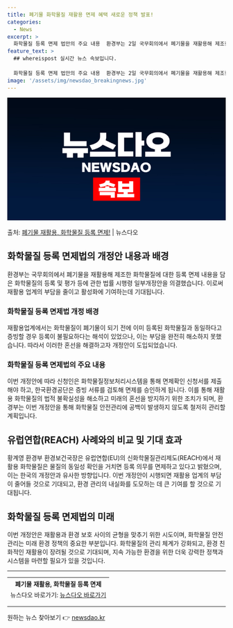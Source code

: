 ```yaml
---
title: 폐기물 화학물질 재활용 면제 혜택 새로운 정책 발표!
categories:
  - News
excerpt: >
  화학물질 등록 면제 법안의 주요 내용  환경부는 2일 국무회의에서 폐기물을 재활용해 제조한 화학물질에 대한 …
feature_text: >
  ## whereispost 실시간 뉴스 속보입니다.

  화학물질 등록 면제 법안의 주요 내용  환경부는 2일 국무회의에서 폐기물을 재활용해 제조한 화학물질에 대한 …
image: '/assets/img/newsdao_breakingnews.jpg'
---
```


![뉴스다오 속보](/assets/img/newsdao_breakingnews.jpg)

<p>출처: <a href="https://newsdao.kr/4556" rel="dofollow">폐기물 재활용, 화학물질 등록 면제!</a> | 뉴스다오</p>

<h2 data-ke-size="size26">화학물질 등록 면제법의 개정안 내용과 배경</h2>
<p data-ke-size="size16">환경부는 국무회의에서 폐기물을 재활용해 제조한 화학물질에 대한 등록 면제 내용을 담은 화학물질의 등록 및 평가 등에 관한 법률 시행령 일부개정안을 의결했습니다. 이로써 재활용 업계의 부담을 줄이고 활성화에 기여하는데 기대됩니다.</p>

<h3>화학물질 등록 면제법 개정 배경</h3>
<p data-ke-size="size16">재활용업계에서는 화학물질이 폐기물이 되기 전에 이미 등록된 화학물질과 동일하다고 증빙할 경우 등록이 불필요하다는 해석이 있었으나, 이는 부담을 완전히 해소하지 못했습니다. 따라서 이러한 혼선을 해결하고자 개정안이 도입되었습니다.</p>

<h3>화학물질 등록 면제법의 주요 내용</h3>
<p data-ke-size="size16">이번 개정안에 따라 신청인은 화학물질정보처리시스템을 통해 면제확인 신청서를 제출해야 하고, 한국환경공단은 증빙 서류를 검토해 면제를 승인하게 됩니다. 이를 통해 재활용 화학물질의 법적 불확실성을 해소하고 미래의 혼선을 방지하기 위한 조치가 되며, 환경부는 이번 개정안을 통해 화학물질 안전관리에 공백이 발생하지 않도록 철저히 관리할 계획입니다.</p>

<h2 data-ke-size="size26">유럽연합(REACH) 사례와의 비교 및 기대 효과</h2>
<p data-ke-size="size16">황계영 환경부 환경보건국장은 유럽연합(EU)의 신화학물질관리제도(REACH)에서 재활용 화학물질은 물질의 동일성 확인을 거치면 등록 의무를 면제하고 있다고 밝혔으며, 이는 한국의 개정안과 유사한 방향입니다. 이번 개정안이 시행되면 재활용 업계의 부담이 줄어들 것으로 기대되고, 환경 관리의 내실화를 도모하는 데 큰 기여를 할 것으로 기대됩니다.</p>

<h2 data-ke-size="size26">화학물질 등록 면제법의 미래</h2>
<p data-ke-size="size16">이번 개정안은 재활용과 환경 보호 사이의 균형을 맞추기 위한 시도이며, 화학물질 안전관리는 미래 환경 정책의 중요한 부분입니다. 화학물질의 관리 체계가 강화되고, 환경 친화적인 재활용이 장려될 것으로 기대되며, 지속 가능한 환경을 위한 더욱 강력한 정책과 시스템을 마련할 필요가 있을 것입니다.</p>

<hr>
<table>
	<thead>
		<tr>
			<th style="text-align: center;">폐기물 재활용, 화학물질 등록 면제</th>
		</tr>
		<tr>
			<td style="text-align: center;">뉴스다오 바로가기: <a href="https://newsdao.kr/4556">뉴스다오 바로가기</a></td>
		</tr>
	</thead>
</table>
<hr> 

원하는 뉴스 찾아보기 👉 <a href="https://newsdao.kr" rel="dofollow">newsdao.kr</a>


